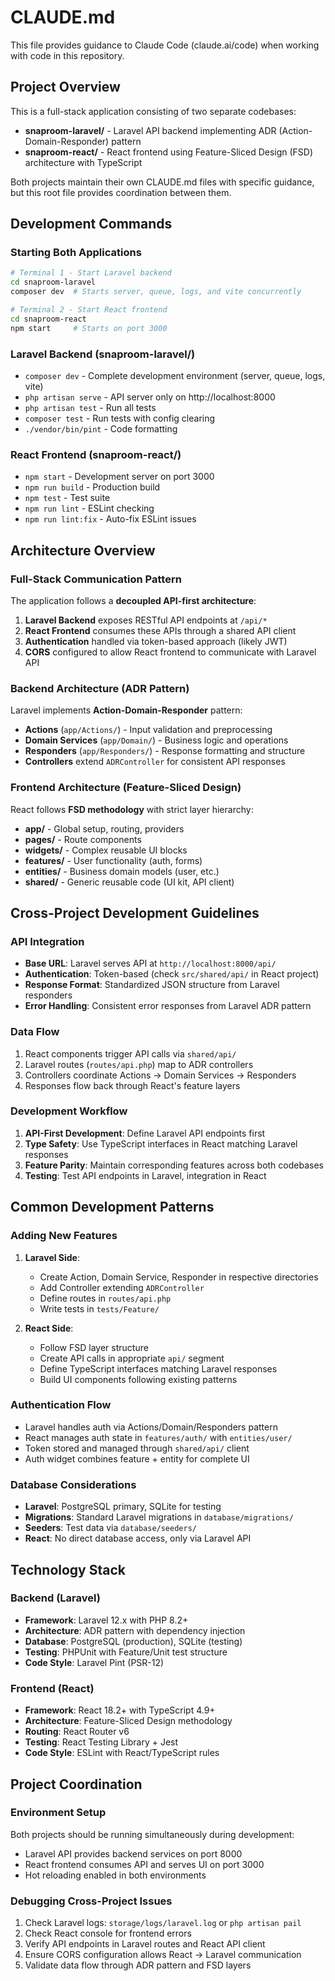 # CLAUDE.md

This file provides guidance to Claude Code (claude.ai/code) when working with code in this repository.

## Project Overview

This is a full-stack application consisting of two separate codebases:

- **snaproom-laravel/** - Laravel API backend implementing ADR (Action-Domain-Responder) pattern
- **snaproom-react/** - React frontend using Feature-Sliced Design (FSD) architecture with TypeScript

Both projects maintain their own CLAUDE.md files with specific guidance, but this root file provides coordination between them.

## Development Commands

### Starting Both Applications
```bash
# Terminal 1 - Start Laravel backend
cd snaproom-laravel
composer dev  # Starts server, queue, logs, and vite concurrently

# Terminal 2 - Start React frontend
cd snaproom-react
npm start     # Starts on port 3000
```

### Laravel Backend (snaproom-laravel/)
- `composer dev` - Complete development environment (server, queue, logs, vite)
- `php artisan serve` - API server only on http://localhost:8000
- `php artisan test` - Run all tests
- `composer test` - Run tests with config clearing
- `./vendor/bin/pint` - Code formatting

### React Frontend (snaproom-react/)
- `npm start` - Development server on port 3000
- `npm run build` - Production build
- `npm test` - Test suite
- `npm run lint` - ESLint checking
- `npm run lint:fix` - Auto-fix ESLint issues

## Architecture Overview

### Full-Stack Communication Pattern

The application follows a **decoupled API-first architecture**:

1. **Laravel Backend** exposes RESTful API endpoints at `/api/*`
2. **React Frontend** consumes these APIs through a shared API client
3. **Authentication** handled via token-based approach (likely JWT)
4. **CORS** configured to allow React frontend to communicate with Laravel API

### Backend Architecture (ADR Pattern)

Laravel implements **Action-Domain-Responder** pattern:
- **Actions** (`app/Actions/`) - Input validation and preprocessing
- **Domain Services** (`app/Domain/`) - Business logic and operations  
- **Responders** (`app/Responders/`) - Response formatting and structure
- **Controllers** extend `ADRController` for consistent API responses

### Frontend Architecture (Feature-Sliced Design)

React follows **FSD methodology** with strict layer hierarchy:
- **app/** - Global setup, routing, providers
- **pages/** - Route components  
- **widgets/** - Complex reusable UI blocks
- **features/** - User functionality (auth, forms)
- **entities/** - Business domain models (user, etc.)
- **shared/** - Generic reusable code (UI kit, API client)

## Cross-Project Development Guidelines

### API Integration
- **Base URL**: Laravel serves API at `http://localhost:8000/api/`
- **Authentication**: Token-based (check `src/shared/api/` in React project)
- **Response Format**: Standardized JSON structure from Laravel responders
- **Error Handling**: Consistent error responses from Laravel ADR pattern

### Data Flow
1. React components trigger API calls via `shared/api/`
2. Laravel routes (`routes/api.php`) map to ADR controllers
3. Controllers coordinate Actions → Domain Services → Responders
4. Responses flow back through React's feature layers

### Development Workflow
1. **API-First Development**: Define Laravel API endpoints first
2. **Type Safety**: Use TypeScript interfaces in React matching Laravel responses
3. **Feature Parity**: Maintain corresponding features across both codebases
4. **Testing**: Test API endpoints in Laravel, integration in React

## Common Development Patterns

### Adding New Features
1. **Laravel Side**:
   - Create Action, Domain Service, Responder in respective directories
   - Add Controller extending `ADRController`
   - Define routes in `routes/api.php`
   - Write tests in `tests/Feature/`

2. **React Side**:
   - Follow FSD layer structure
   - Create API calls in appropriate `api/` segment
   - Define TypeScript interfaces matching Laravel responses
   - Build UI components following existing patterns

### Authentication Flow
- Laravel handles auth via Actions/Domain/Responders pattern
- React manages auth state in `features/auth/` with `entities/user/`
- Token stored and managed through `shared/api/` client
- Auth widget combines feature + entity for complete UI

### Database Considerations
- **Laravel**: PostgreSQL primary, SQLite for testing
- **Migrations**: Standard Laravel migrations in `database/migrations/`
- **Seeders**: Test data via `database/seeders/`
- **React**: No direct database access, only via Laravel API

## Technology Stack

### Backend (Laravel)
- **Framework**: Laravel 12.x with PHP 8.2+
- **Architecture**: ADR pattern with dependency injection
- **Database**: PostgreSQL (production), SQLite (testing)
- **Testing**: PHPUnit with Feature/Unit test structure
- **Code Style**: Laravel Pint (PSR-12)

### Frontend (React)
- **Framework**: React 18.2+ with TypeScript 4.9+
- **Architecture**: Feature-Sliced Design methodology
- **Routing**: React Router v6
- **Testing**: React Testing Library + Jest
- **Code Style**: ESLint with React/TypeScript rules

## Project Coordination

### Environment Setup
Both projects should be running simultaneously during development:
- Laravel API provides backend services on port 8000
- React frontend consumes API and serves UI on port 3000
- Hot reloading enabled in both environments

### Debugging Cross-Project Issues
1. Check Laravel logs: `storage/logs/laravel.log` or `php artisan pail`
2. Check React console for frontend errors
3. Verify API endpoints in Laravel routes and React API client
4. Ensure CORS configuration allows React → Laravel communication
5. Validate data flow through ADR pattern and FSD layers